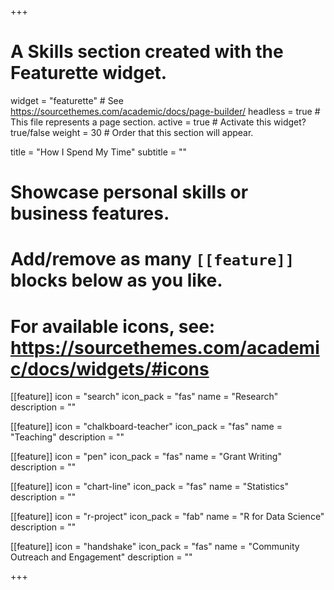 +++
# A Skills section created with the Featurette widget.
widget = "featurette"  # See https://sourcethemes.com/academic/docs/page-builder/
headless = true  # This file represents a page section.
active = true  # Activate this widget? true/false
weight = 30  # Order that this section will appear.

title = "How I Spend My Time"
subtitle = ""

# Showcase personal skills or business features.
# 
# Add/remove as many `[[feature]]` blocks below as you like.
# 
# For available icons, see: https://sourcethemes.com/academic/docs/widgets/#icons

  
  
[[feature]]
  icon = "search"
  icon_pack = "fas"
  name = "Research"
  description = ""
  
[[feature]]
  icon = "chalkboard-teacher"
  icon_pack = "fas"
  name = "Teaching"
  description = ""

[[feature]]
  icon = "pen"
  icon_pack = "fas"
  name = "Grant Writing"
  description = ""

[[feature]]
  icon = "chart-line"
  icon_pack = "fas"
  name = "Statistics"
  description = "" 

[[feature]]
  icon = "r-project"
  icon_pack = "fab"
  name = "R for Data Science"
  description = ""
  
[[feature]]
  icon = "handshake"
  icon_pack = "fas"
  name = "Community Outreach and Engagement"
  description = ""

+++
